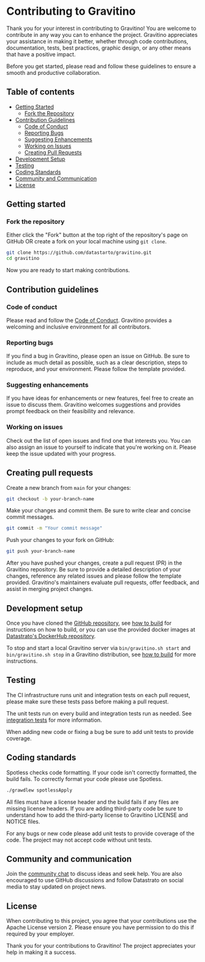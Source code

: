 <!--
  Copyright 2023 Datastrato Pvt Ltd.
  This software is licensed under the Apache License version 2.
-->

# Contributing to Gravitino

Thank you for your interest in contributing to Gravitino! You are welcome to contribute in any way you can to enhance the project. Gravitino appreciates your assistance in making it better, whether through code contributions, documentation, tests, best practices, graphic design, or any other means that have a positive impact.

Before you get started, please read and follow these guidelines to ensure a smooth and productive collaboration.

## Table of contents

- [Getting Started](#getting-started)
  - [Fork the Repository](#fork-the-repository)
- [Contribution Guidelines](#contribution-guidelines)
  - [Code of Conduct](#code-of-conduct)
  - [Reporting Bugs](#reporting-bugs)
  - [Suggesting Enhancements](#suggesting-enhancements)
  - [Working on Issues](#working-on-issues)
  - [Creating Pull Requests](#creating-pull-requests)
- [Development Setup](#development-setup)
- [Testing](#testing)
- [Coding Standards](#coding-standards)
- [Community and Communication](#community-and-communication)
- [License](#license)

## Getting started

### Fork the repository

Either click the "Fork" button at the top right of the repository's page on GitHub OR create a fork on your local machine using `git clone`.

```bash
git clone https://github.com/datastarto/gravitino.git
cd gravitino
```

Now you are ready to start making contributions.

## Contribution guidelines

### Code of conduct

Please read and follow the [Code of Conduct](CODE_OF_CONDUCT.md). Gravitino provides a welcoming and inclusive environment for all contributors.

### Reporting bugs

If you find a bug in Gravitino, please open an issue on GitHub. Be sure to include as much detail as possible, such as a clear description, steps to reproduce, and your environment. Please follow the template provided.

### Suggesting enhancements

If you have ideas for enhancements or new features, feel free to create an issue to discuss them. Gravitino welcomes suggestions and provides prompt feedback on their feasibility and relevance.

### Working on issues

Check out the list of open issues and find one that interests you. You can also assign an issue to yourself to indicate that you're working on it. Please keep the issue updated with your progress.

## Creating pull requests

Create a new branch from ``main`` for your changes:

```bash
git checkout -b your-branch-name
```

Make your changes and commit them. Be sure to write clear and concise commit messages.

```bash
git commit -m "Your commit message"
```

Push your changes to your fork on GitHub:

```bash
git push your-branch-name
```

After you have pushed your changes, create a pull request (PR) in the Gravitino repository. Be sure to provide a detailed description of your changes, reference any related issues and please follow the template provided. Gravitino's maintainers evaluate pull requests, offer feedback, and assist in merging project changes.

## Development setup

Once you have cloned the [GitHub repository](https://github.com/datastrato/gravitino), see [how to build](/docs/how-to-build) for instructions on how to build, or you can use the provided docker images at [Datastrato's DockerHub repository](https://hub.docker.com/u/datastrato).

To stop and start a local Gravitino server via ``bin/gravitino.sh start`` and ``bin/gravitino.sh stop`` in a Gravitino distribution, see [how to build](/docs/how-to-build) for more instructions.

## Testing

The CI infrastructure runs unit and integration tests on each pull request, please make sure these tests pass before making a pull request.

The unit tests run on every build and integration tests run as needed. See [integration tests](docs/integration-test.md) for more information.

When adding new code or fixing a bug be sure to add unit tests to provide coverage.

## Coding standards

Spotless checks code formatting. If your code isn't correctly formatted, the build fails. To correctly format your code please use Spotless.

```bash
./grawdlew spotlessApply
```

All files must have a license header and the build fails if any files are missing license headers. If you are adding third-party code be sure to understand how to add the third-party license to Gravitino LICENSE and NOTICE files.

For any bugs or new code please add unit tests to provide coverage of the code. The project may not accept code without unit tests.

## Community and communication

Join the [community chat](https://datastrato-community.slack.com) to discuss ideas and seek help. You are also encouraged to use GitHub discussions and follow Datastrato on social media to stay updated on project news.

## License

When contributing to this project, you agree that your contributions use the Apache License version 2. Please ensure you have permission to do this if required by your employer.

Thank you for your contributions to Gravitino! The project appreciates your help in making it a success.
